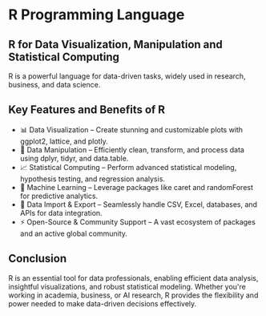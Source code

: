 # R Programming Language

## R for Data Visualization, Manipulation and Statistical Computing
R is a powerful language for data-driven tasks, widely used in research, business, and data science.

## Key Features and Benefits of R
- 📊 Data Visualization – Create stunning and customizable plots with ggplot2, lattice, and plotly.
- 📂 Data Manipulation – Efficiently clean, transform, and process data using dplyr, tidyr, and data.table.
- 📈 Statistical Computing – Perform advanced statistical modeling, hypothesis testing, and regression analysis.
- 🤖 Machine Learning – Leverage packages like caret and randomForest for predictive analytics.
- 🔗 Data Import & Export – Seamlessly handle CSV, Excel, databases, and APIs for data integration.
- ⚡ Open-Source & Community Support – A vast ecosystem of packages and an active global community.

## Conclusion
R is an essential tool for data professionals, enabling efficient data analysis, insightful visualizations, and robust statistical modeling. Whether you're working in academia, business, or AI research, R provides the flexibility and power needed to make data-driven decisions effectively.
